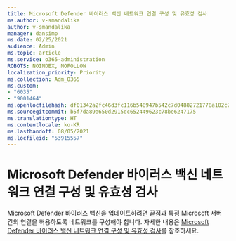 ```yaml
---
title: Microsoft Defender 바이러스 백신 네트워크 연결 구성 및 유효성 검사
ms.author: v-smandalika
author: v-smandalika
manager: dansimp
ms.date: 02/25/2021
audience: Admin
ms.topic: article
ms.service: o365-administration
ROBOTS: NOINDEX, NOFOLLOW
localization_priority: Priority
ms.collection: Adm_O365
ms.custom:
- "6035"
- "9001464"
ms.openlocfilehash: df01342a2fc46d3fc116b548947b542c7d04882721778a102c2dba93ed135a6a
ms.sourcegitcommit: b5f7da89a650d2915dc652449623c78be6247175
ms.translationtype: HT
ms.contentlocale: ko-KR
ms.lasthandoff: 08/05/2021
ms.locfileid: "53915557"
---
```

# <a name="configure-and-validate-microsoft-defender-antivirus-network-connections"></a>Microsoft Defender 바이러스 백신 네트워크 연결 구성 및 유효성 검사

Microsoft Defender 바이러스 백신을 업데이트하려면 끝점과 특정 Microsoft 서버 간의 연결을 허용하도록 네트워크를 구성해야 합니다. 자세한 내용은 [Microsoft Defender 바이러스 백신 네트워크 연결 구성 및 유효성 검사](https://docs.microsoft.com/windows/security/threat-protection/microsoft-defender-antivirus/configure-network-connections-microsoft-defender-antivirus)를 참조하세요.
